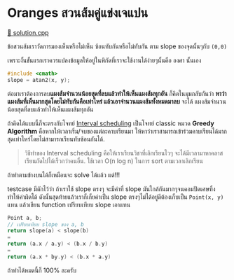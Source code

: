 # Oranges สวนส้มคู่แข่งเจแปน

[🎉 solution.cpp](./oranges.cpp)

ข้อสวนส้มเราวัดการมองเห็นหรือไม่เห็น ซ้อนทับกันหรือไม่ทับกัน ตาม slope ของจุดนั้นๆกับ `(0,0)`

เพราะงั้นขั้นแรกเราควรแปลงข้อมูลให้อยู่ในพิกัดที่เราจะใช้งานได้ง่ายๆนั้นคือ องศา นั้นเอง

```c++
#include <cmath>
slope = atan2(x, y);
```

ต่อมาเราต้องการลบ**แผงส้มจำนวนน้อยสุดที่ลบแล้วทำให้เห็นแผงส้มทุกอัน** ก็คิดในมุมกลับกันว่า **หาว่าแผงส้มที่เห็นมากสุดโดยไม่ทับกันคือเท่าไหร่ แล้วเอาจำนวนแผงส้มทั้งหมดมาลบ** จะได้ แผงส้มจำนวนน้อยสุดที่ลบแล้วทำให้เห็นแผงส้มทุกอัน

ถ้าคิดได้แบบนี้ก็จะตรงกับโจทย์ [Interval scheduling](https://stumash.github.io/Algorithm_Notes/greedy/intervals/intervals.html#interval-scheduling) เป็นโจทย์ classic หมวด **Greedy Algorithm** คือหากให้เวลาเริ่ม/จบของแต่ละคาบเรียนมา ให้หาว่าเราสามารถเข้าร่วมคาบเรียนได้มากสุดเท่าไหร่โดยไม่สามารถเรียนทับซ้อนกันได้.

> วิธีทำของ Interval scheduling คือให้เราเรียนวิชาที่เลิกเรียนไวๆ จะได้มีเวลามาหาคลาสเรียนถัดไปได้เร็วกว่าคนอื่น. ใช้เวลา O(n log n) ในการ sort ตามเวลาเลิกเรียน

ถ้าทำตามข้างบนได้ก็เหมือนจะ solve ได้แล้ว แต่!!!

testcase มีดักไว้ว่า ถ้าเราใช้ slope ตรงๆ จะมีค่าที่ slope มันใกล้กันมากๆจนคอมปัดเศษทิ้ง ทำให้ค่าผิดได้ ดังนั้นสุดท้ายแล้วเราก็เก็ยค่าเป็น slope ตรงๆไม่ได้อยู่ดีต้องเก็บเป็น `Point(x, y)` แทน แล้วเขียน function เปรียบเทียบ slope เอาแทน

```c++
Point a, b;
// เปรียบเทียบ slope ของ a, b
return slope(a) < slope(b)
=
return (a.x / a.y) < (b.x / b.y)
=
return (a.x * by.y) < (b.x * a.y)
```

ถ้าทำได้หมดนี้ก็ 100% ละครับ
